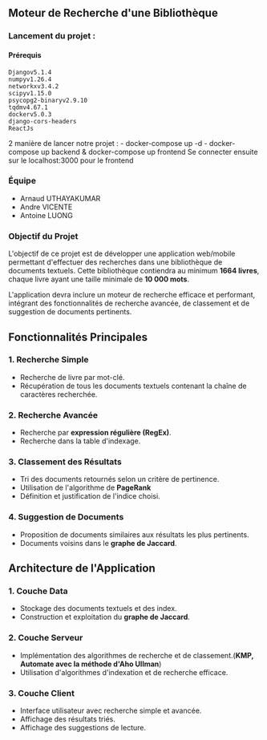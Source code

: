## Moteur de Recherche d'une Bibliothèque

### Lancement du projet : 
  #### Prérequis
    Djangov5.1.4
    numpyv1.26.4
    networkxv3.4.2
    scipyv1.15.0
    psycopg2-binaryv2.9.10
    tqdmv4.67.1
    dockerv5.0.3
    django-cors-headers
    ReactJs

  2 manière de lancer notre projet : 
    - docker-compose up -d
    - docker-compose up backend & docker-compose up frontend
  Se connecter ensuite sur le localhost:3000 pour le frontend 

### Équipe
- Arnaud UTHAYAKUMAR
- Andre VICENTE
- Antoine LUONG

### Objectif du Projet
L'objectif de ce projet est de développer une application web/mobile permettant d'effectuer des recherches dans une bibliothèque de documents textuels. Cette bibliothèque contiendra au minimum **1664 livres**, chaque livre ayant une taille minimale de **10 000 mots**.

L'application devra inclure un moteur de recherche efficace et performant, intégrant des fonctionnalités de recherche avancée, de classement et de suggestion de documents pertinents.

## Fonctionnalités Principales

### 1. Recherche Simple
- Recherche de livre par mot-clé.
- Récupération de tous les documents textuels contenant la chaîne de caractères recherchée.

### 2. Recherche Avancée
- Recherche par **expression régulière (RegEx)**.
- Recherche dans la table d'indexage.

### 3. Classement des Résultats
- Tri des documents retournés selon un critère de pertinence.
- Utilisation de l'algorithme de **PageRank**
- Définition et justification de l'indice choisi.

### 4. Suggestion de Documents
- Proposition de documents similaires aux résultats les plus pertinents.
- Documents voisins dans le **graphe de Jaccard**.

## Architecture de l'Application
### 1. Couche Data
- Stockage des documents textuels et des index.
- Construction et exploitation du **graphe de Jaccard**.

### 2. Couche Serveur
- Implémentation des algorithmes de recherche et de classement.(**KMP, Automate avec la méthode d'Aho Ullman**)
- Utilisation d'algorithmes d'indexation et de recherche efficace.

### 3. Couche Client
- Interface utilisateur avec recherche simple et avancée.
- Affichage des résultats triés.
- Affichage des suggestions de lecture.

